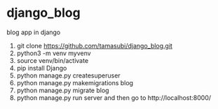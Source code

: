 # django_blog
blog app in django



1. git clone https://github.com/tamasubi/django_blog.git
2. python3 -m venv myvenv
3. source venv/bin/activate
4. pip install Django
5. python manage.py createsuperuser 
6. python manage.py makemigrations blog
7. python manage.py migrate blog
8. python manage.py run server and then go to http://localhost:8000/
